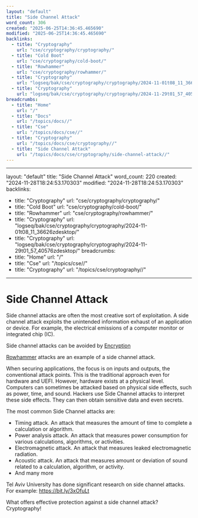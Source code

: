 ```yaml
---
layout: "default"
title: "Side Channel Attack"
word_count: 306
created: "2025-06-25T14:36:45.465690"
modified: "2025-06-25T14:36:45.465690"
backlinks:
  - title: "Cryptography"
    url: "cse/cryptography/cryptography/"
  - title: "Cold Boot"
    url: "cse/cryptography/cold-boot/"
  - title: "Rowhammer"
    url: "cse/cryptography/rowhammer/"
  - title: "Cryptography"
    url: "logseq/bak/cse/cryptography/cryptography/2024-11-01t08_11_36626zdesktop/"
  - title: "Cryptography"
    url: "logseq/bak/cse/cryptography/cryptography/2024-11-29t01_57_40576zdesktop/"
breadcrumbs:
  - title: "Home"
    url: "/"
  - title: "Docs"
    url: "/topics/docs//"
  - title: "Cse"
    url: "/topics/docs/cse//"
  - title: "Cryptography"
    url: "/topics/docs/cse/cryptography//"
  - title: "Side Channel Attack"
    url: "/topics/docs/cse/cryptography/side-channel-attack//"
---
```

---
layout: "default"
title: "Side Channel Attack"
word_count: 220
created: "2024-11-28T18:24:53.170303"
modified: "2024-11-28T18:24:53.170303"
backlinks:
  - title: "Cryptography"
    url: "cse/cryptography/cryptography/"
  - title: "Cold Boot"
    url: "cse/cryptography/cold-boot/"
  - title: "Rowhammer"
    url: "cse/cryptography/rowhammer/"
  - title: "Cryptography"
    url: "logseq/bak/cse/cryptography/cryptography/2024-11-01t08_11_36626zdesktop/"
  - title: "Cryptography"
    url: "logseq/bak/cse/cryptography/cryptography/2024-11-29t01_57_40576zdesktop/"
breadcrumbs:
  - title: "Home"
    url: "/"
  - title: "Cse"
    url: "/topics/cse//"
  - title: "Cryptography"
    url: "/topics/cse/cryptography//"
---
# Side Channel Attack

Side channel attacks are often the most creative sort of exploitation.
A side channel attack exploits the unintended information exhaust of an application or device. For example, the electrical emissions of a computer monitor or integrated chip (IC).

Side channel attacks can be avoided by [Encryption](cse/cryptography/encryption/)

[Rowhammer](cse/cryptography/rowhammer/) attacks are an example of a side channel attack.


When securing applications, the focus is on inputs and outputs, the conventional attack points. This is the traditional approach even for hardware and UEFI.
However, hardware exists at a physical level. Computers can sometimes be attacked based on physical side effects, such as power, time, and sound. Hackers use Side Channel attacks to interpret these side effects. They can then obtain sensitive data and even secrets.

The most common Side Channel attacks are:
- Timing attack. An attack that measures the amount of time to complete a calculation or algorithm.
- Power analysis attack. An attack that measures power consumption for various calculations, algorithms, or activities.
- Electromagnetic attack. An attack that measures leaked electromagnetic radiation.
- Acoustic attack. An attack that measures amount or deviation of sound related to a calculation, algorithm, or activity.
- And many more


Tel Aviv University has done significant research on side channel attacks. 
For example: https://bit.ly/3xOfuLt

What offers effective protection against a side channel attack? Cryptography!